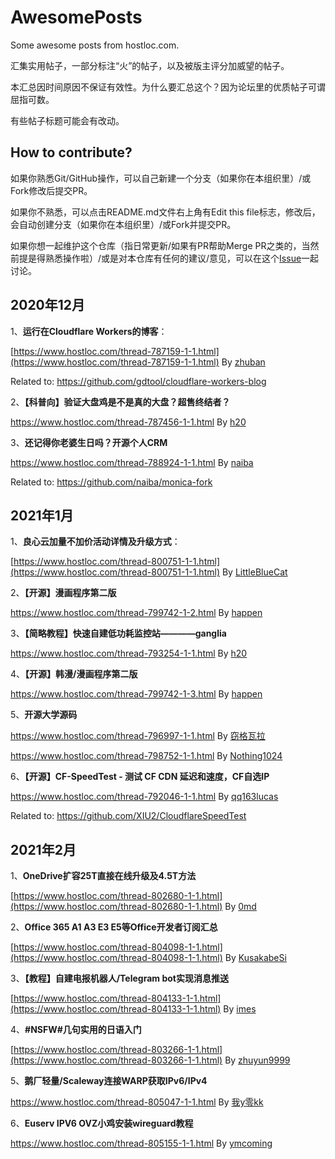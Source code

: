 # AwesomePosts

Some awesome posts from hostloc.com.

汇集实用帖子，一部分标注“火”的帖子，以及被版主评分加威望的帖子。

本汇总因时间原因不保证有效性。为什么要汇总这个？因为论坛里的优质帖子可谓屈指可数。

有些帖子标题可能会有改动。

## How to contribute?

如果你熟悉Git/GitHub操作，可以自己新建一个分支（如果你在本组织里）/或Fork修改后提交PR。

如果你不熟悉，可以点击README.md文件右上角有Edit this file标志，修改后，会自动创建分支（如果你在本组织里）/或Fork并提交PR。

如果你想一起维护这个仓库（指日常更新/如果有PR帮助Merge PR之类的，当然前提是得熟悉操作啦）/或是对本仓库有任何的建议/意见，可以在这个[Issue](https://github.com/MJJ-Studio/AwesomePosts/issues/1)一起讨论。

## 2020年12月

1、**运行在Cloudflare Workers的博客**：

[https://www.hostloc.com/thread-787159-1-1.html](https://www.hostloc.com/thread-787159-1-1.html) By [zhuban](https://www.hostloc.com/space-uid-48070.html)

Related to: https://github.com/gdtool/cloudflare-workers-blog

2、**【科普向】验证大盘鸡是不是真的大盘？超售终结者？**

https://www.hostloc.com/thread-787456-1-1.html By [h20](https://www.hostloc.com/space-uid-45820.html)

3、**还记得你老婆生日吗？开源个人CRM**

https://www.hostloc.com/thread-788924-1-1.html By [naiba](https://www.hostloc.com/space-uid-40159.html)

Related to: https://github.com/naiba/monica-fork

## 2021年1月

1、**良心云加量不加价活动详情及升级方式**：

[https://www.hostloc.com/thread-800751-1-1.html](https://www.hostloc.com/thread-800751-1-1.html) By [LittleBlueCat](https://www.hostloc.com/space-uid-49448.html)

2、**【开源】漫画程序第二版**

https://www.hostloc.com/thread-799742-1-2.html By [happen](https://www.hostloc.com/space-uid-51059.html)

3、**【简略教程】快速自建低功耗监控站————ganglia**

https://www.hostloc.com/thread-793254-1-1.html By [h20](https://www.hostloc.com/space-uid-45820.html)

4、**【开源】韩漫/漫画程序第二版**

https://www.hostloc.com/thread-799742-1-3.html By [happen](https://www.hostloc.com/space-uid-51059.html)

5、**开源大学源码**

https://www.hostloc.com/thread-796997-1-1.html By [窃格瓦拉](https://www.hostloc.com/space-uid-49159.html)

https://www.hostloc.com/thread-798752-1-1.html By [Nothing1024](https://www.hostloc.com/space-uid-50742.html)

6、**【开源】CF-SpeedTest - 测试 CF CDN 延迟和速度，CF自选IP**

https://www.hostloc.com/thread-792046-1-1.html By [qq163lucas](https://www.hostloc.com/space-uid-48304.html)

Related to: https://github.com/XIU2/CloudflareSpeedTest

## 2021年2月

1、**OneDrive扩容25T直接在线升级及4.5T方法**

[https://www.hostloc.com/thread-802680-1-1.html](https://www.hostloc.com/thread-802680-1-1.html) By [0md](https://www.hostloc.com/space-uid-40310.html)

2、**Office 365 A1 A3 E3 E5等Office开发者订阅汇总**

 [https://www.hostloc.com/thread-804098-1-1.html](https://www.hostloc.com/thread-804098-1-1.html) By [KusakabeSi](https://www.hostloc.com/space-uid-50937.html)

3、**【教程】自建电报机器人/Telegram bot实现消息推送**

[https://www.hostloc.com/thread-804133-1-1.html](https://www.hostloc.com/thread-804133-1-1.html) By [imes](https://www.hostloc.com/space-uid-26389.html)

4、**#NSFW#几句实用的日语入门**

[https://www.hostloc.com/thread-803266-1-1.html](https://www.hostloc.com/thread-803266-1-1.html) By [zhuyun9999](https://www.hostloc.com/space-uid-6500.html)

5、**鹅厂轻量/Scaleway连接WARP获取IPv6/IPv4**

https://www.hostloc.com/thread-805047-1-1.html By [我y零kk](https://www.hostloc.com/space-uid-31735.html)

6、**Euserv IPV6 OVZ小鸡安装wireguard教程**

https://www.hostloc.com/thread-805155-1-1.html By [ymcoming](https://www.hostloc.com/space-uid-29261.html)
